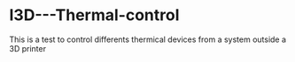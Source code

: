 # I3D---Thermal-control
This is a test to control differents thermical devices from a system outside a 3D printer
